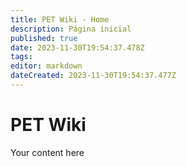 ```yaml
---
title: PET Wiki - Home
description: Página inicial
published: true
date: 2023-11-30T19:54:37.478Z
tags: 
editor: markdown
dateCreated: 2023-11-30T19:54:37.477Z
---
```


# PET Wiki

Your content here